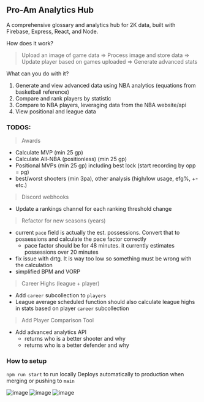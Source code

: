 ## Pro-Am Analytics Hub

A comprehensive glossary and analytics hub for 2K data, built with Firebase, Express, React, and Node.

How does it work?
> Upload an image of game data => Process image and store data => Update player based on games uploaded => Generate advanced stats

What can you do with it?
1. Generate and view advanced data using NBA analytics (equations from basketball reference)
2. Compare and rank players by statistic
3. Compare to NBA players, leveraging data from the NBA website/api
4. View positional and league data

### TODOS:
> Awards
- Calculate MVP (min 25 gp)
- Calculate All-NBA (positionless) (min 25 gp)
- Positional MVPs (min 25 gp) including best lock (start recording by opp = pg)
- best/worst shooters (min 3pa), other analysis (high/low usage, efg%, +- etc.)
> Discord webhooks
- Update a rankings channel for each ranking threshold change
> Refactor for new seasons (years)
- current `pace` field is actually the est. possessions. Convert that to possessions and calculate the pace factor correctly
    - pace factor should be for 48 minutes. it currently estimates possessions over 20 minutes
- fix issue with drtg. It is way too low so something must be wrong with the calculation
- simplified BPM and VORP
> Career Highs (league + player)
- Add `career` subcollection to `players`
- League average scheduled function should also calculate league highs in stats based on player `career` subcollection
> Add Player Comparison Tool
- Add advanced analytics API
    - returns who is a better shooter and why
    - returns who is a better defender and why

### How to setup
`npm run start` to run locally
Deploys automatically to production when merging or pushing to `main`

![image](https://github.com/GabrielHub/hub-frontend/assets/16616486/de2e869c-ddb3-465a-9397-af84132dbed5)
![image](https://github.com/GabrielHub/hub-frontend/assets/16616486/c1c91a7f-1790-435e-adc1-27ae2465b140)
![image](https://github.com/GabrielHub/hub-frontend/assets/16616486/0c1d0240-bcda-4169-ab0f-f5b750043a1a)
